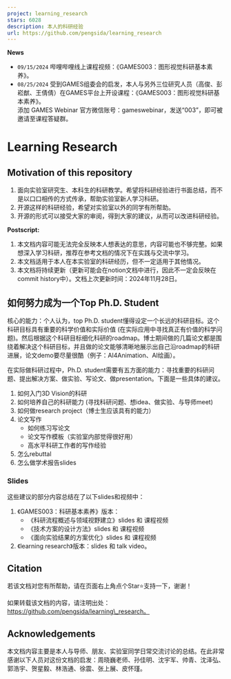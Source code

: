 ```yaml
---
project: learning_research
stars: 6028
description: 本人的科研经验
url: https://github.com/pengsida/learning_research
---
```


**News**

-   `09/15/2024` 哔哩哔哩线上课程视频：《GAMES003：图形视觉科研基本素养》。
-   `08/25/2024` 受到GAMES组委会的启发，本人与另外三位研究人员（高俊、彭崧猷、王倩倩）在GAMES平台上开设课程：《GAMES003：图形视觉科研基本素养》。  
    添加 GAMES Webinar 官方微信账号：gameswebinar，发送“003”，即可被邀请至课程答疑群。  
    

Learning Research
=================

Motivation of this repository
-----------------------------

1.  面向实验室研究生、本科生的科研教学。希望将科研经验进行书面总结，而不是以口口相传的方式传承，帮助实验室新人学习科研。
2.  开源这样的科研经验，希望对实验室以外的同学有所帮助。
3.  开源的形式可以接受大家的审阅，得到大家的建议，从而可以改进科研经验。

**Postscript:**

1.  本文档内容可能无法完全反映本人想表达的意思，内容可能也不够完整。如果想深入学习科研，推荐在参考文档的情况下在实践与交流中学习。
2.  本文档适用于本人在本实验室的科研经历，但不一定适用于其他情况。
3.  本文档将持续更新（更新可能会在notion文档中进行，因此不一定会反映在commit history中）。文档上次更新时间：2024年11月28日。

如何努力成为一个Top Ph.D. Student
-------------------------

核心的能力：个人认为，top Ph.D. student懂得设定一个长远的科研目标。这个科研目标具有重要的科学价值和实际价值 (在实际应用中寻找真正有价值的科学问题)。然后根据这个科研目标细化科研的roadmap。博士期间做的几篇论文都是围绕着解决这个科研目标，并且做的论文能够清晰地展示出自己沿roadmap的科研进展，论文demo要尽量很酷（例子：AI4Animation、AI绘画）。

在实际做科研过程中，Ph.D. student需要有五方面的能力：寻找重要的科研问题、提出解决方案、做实验、写论文、做presentation。下面是一些具体的建议。

1.  如何入门3D Vision的科研
2.  如何培养自己的科研能力 (寻找科研问题、想idea、做实验、与导师meet)
3.  如何做research project（博士生应该具有的能力）
4.  论文写作
    -   如何练习写论文
    -   论文写作模板（实验室内部觉得很好用）
    -   高水平科研工作者的写作经验
5.  怎么rebuttal
6.  怎么做学术报告slides

### Slides

这些建议的部分内容总结在了以下slides和视频中：

1.  《GAMES003：科研基本素养》版本：
    -   《科研流程概述与领域视野建立》slides 和 课程视频
    -   《技术方案的设计方法》slides 和 课程视频
    -   《面向实验结果的方案优化》slides 和 课程视频
2.  《learning research》版本：slides 和 talk video。

Citation
--------

若该文档对您有所帮助，请在页面右上角点个Star⭐支持一下，谢谢！

如果转载该文档的内容，请注明出处：https://github.com/pengsida/learning\_research。

Acknowledgements
----------------

本文档内容主要是本人与导师、朋友、实验室同学日常交流讨论的总结。在此非常感谢以下人员对这份文档的启发：周晓巍老师、孙佳明、沈宇军、帅青、沈泽弘、郭浩宇、贺星毅、林浩通、徐震、张上展、皮怀瑾。
